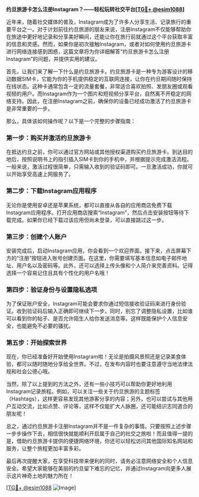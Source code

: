 **约旦旅游卡怎么注册Instagram？——轻松玩转社交平台[[TG💪+ @esim1088](https://t.me/s/esim1088)]**

近年来，随着社交媒体的普及，Instagram成为了许多人分享生活、记录旅行的重要平台之一。对于计划前往约旦旅游的朋友来说，注册Instagram不仅能够帮助你在旅途中更好地记录和分享美好瞬间，还能让你在旅行前就通过这个平台获取丰富的信息和灵感。然而，如果你是初次接触Instagram，或者对如何使用约旦旅游卡进行网络连接感到困惑，这篇文章将为你详细解答“约旦旅游卡怎么注册Instagram”的问题，并提供实用的建议。

首先，让我们来了解一下什么是约旦旅游卡。约旦旅游卡是一种专为游客设计的移动数据SIM卡，它能为你的手机提供稳定的互联网连接，让你在约旦期间随时保持在线状态。这种卡通常包含一定的流量套餐，非常适合喜欢拍照、发朋友圈或观看视频的用户。而Instagram作为一个图片和短视频分享平台，自然离不开稳定的网络支持。因此，在注册Instagram之前，确保你的设备已经成功激活了约旦旅游卡是非常重要的一步。

那么，具体该如何操作呢？以下是一个完整的步骤指南：

### 第一步：购买并激活约旦旅游卡

在抵达约旦之前，你可以通过官方网站或其他授权渠道购买约旦旅游卡。到达目的地后，按照说明书上的指引插入SIM卡到你的手机中，并根据提示完成激活流程。一般来说，激活过程很简单，只需输入收到的验证码即可。一旦激活成功，你就可以开始享受高速上网服务了。

### 第二步：下载Instagram应用程序

无论你是使用安卓还是苹果系统，都可以直接从各自的应用商店免费下载Instagram应用程序。打开应用商店搜索“Instagram”，然后点击安装按钮等待下载完成。如果你已经下载过该应用但尚未登录，可以直接跳过这一步。

### 第三步：创建个人账户

安装完成后，启动Instagram应用，你会看到一个欢迎界面。接下来，点击屏幕下方的“注册”按钮进入账号创建页面。在这里，你需要填写基本信息如电子邮件地址、用户名以及密码等。此外，还可以选择上传头像和个人简介来完善资料。记得选择一个容易记住且具有个性化的用户名哦！

### 第四步：验证身份与设置隐私选项

为了保证账户安全，Instagram可能会要求你通过短信接收验证码来进行身份验证。收到验证码后输入正确即可继续下一步。同时，别忘了调整隐私设置，比如谁可以看到你的帖子、是否允许陌生人给你发送消息等。这样既能保护个人信息安全，也能避免不必要的骚扰。

### 第五步：开始探索世界

现在，你已经准备好开始使用Instagram啦！无论是拍摄风景照还是记录美食体验，都可以随时随地分享给全世界。不过，在发布内容时也要注意遵守当地法律法规和社会公德心哦。

当然，除了以上提到的方法之外，还有一些小技巧可以帮助你更好地利用Instagram记录旅程。例如，可以关注一些关于约旦旅游的主题标签（Hashtags），这样更容易发现其他游客分享的内容；另外，也可以尝试与其他用户互动交流，比如点赞、评论等，这样不仅能扩大人脉圈，还可能结识志同道合的朋友呢！

总之，通过约旦旅游卡注册Instagram并不是一件复杂的事情。只要按照上述步骤一步步操作下去，相信很快就能顺利开启属于自己的社交之旅啦！而且值得一提的是，借助约旦旅游卡提供的便捷网络环境，你还可以轻松访问其他国际知名网站和服务，让整个旅程更加丰富多彩。

最后再次提醒大家，在享受科技带来便利的同时，请务必注意网络安全和个人信息安全。希望大家能够在美丽的约旦留下难忘的记忆，并通过Instagram向更多人展示这片神奇土地的魅力所在！

[[TG💪+ @esim1088](https://t.me/s/esim1088) ![Image](https://i.postimg.cc/4NQfJmqS/Snipaste-2025-05-13-00-14-12.png)]